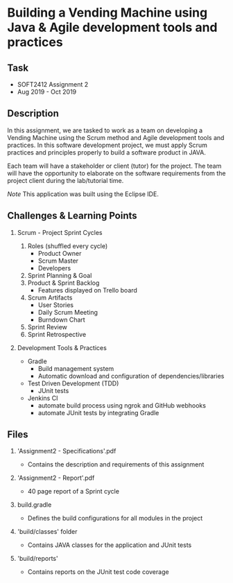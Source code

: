 Building a Vending Machine using Java & Agile development tools and practices
=======================================

Task
-------------------
- SOFT2412 Assignment 2
- Aug 2019 - Oct 2019

Description
-------------------
In this assignment, we are tasked to work as a team on developing a Vending Machine using the Scrum method and Agile development tools and practices. In this software development project, we must apply Scrum practices and principles properly to build a software product in JAVA.

Each team will have a stakeholder or client (tutor) for the project. The team will have the opportunity to elaborate on the software requirements from the project client during the lab/tutorial time.

*Note* This application was built using the Eclipse IDE.

Challenges & Learning Points
-------------------
1. Scrum - Project Sprint Cycles
   1. Roles (shuffled every cycle)
      - Product Owner
      - Scrum Master
      - Developers
   2. Sprint Planning & Goal
   3. Product & Sprint Backlog
      - Features displayed on Trello board
   4. Scrum Artifacts
      - User Stories
      - Daily Scrum Meeting
      - Burndown Chart
   5. Sprint Review
   6. Sprint Retrospective

2. Development Tools & Practices
   - Gradle
     - Build management system
     - Automatic download and configuration of dependencies/libraries
   - Test Driven Development (TDD)
     - JUnit tests
   - Jenkins CI
     - automate build process using ngrok and GitHub webhooks
     - automate JUnit tests by integrating Gradle

Files
-------------------
1. 'Assignment2 - Specifications'.pdf
   - Contains the description and requirements of this assignment

2. 'Assignment2 - Report'.pdf
   - 40 page report of a Sprint cycle

3. build.gradle
   - Defines the build configurations for all modules in the project

4. 'build/classes' folder
   - Contains JAVA classes for the application and JUnit tests

5. 'build/reports'
   - Contains reports on the JUnit test code coverage

